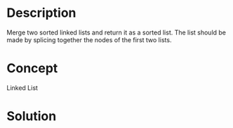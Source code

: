 # Description
Merge two sorted linked lists and return it as a sorted list. The list should be made by splicing together the nodes of the first two lists.
# Concept
Linked List
# Solution

```

```
